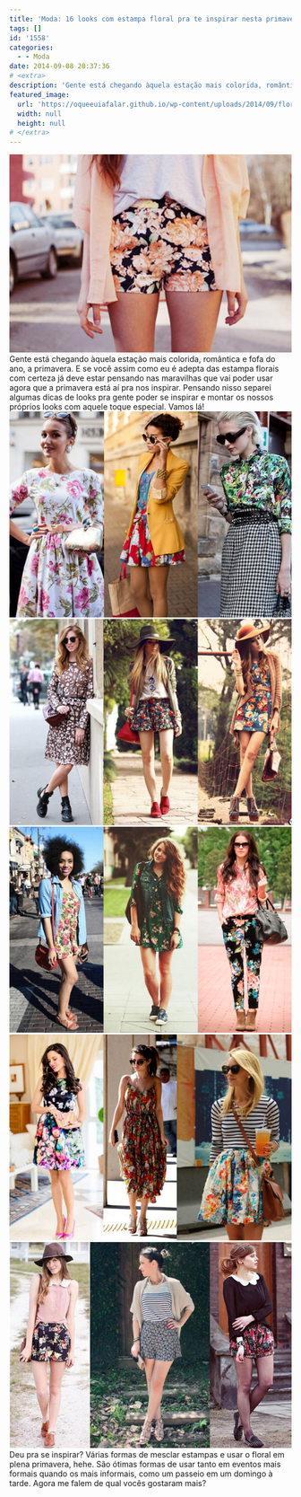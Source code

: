 ```yaml
---
title: 'Moda: 16 looks com estampa floral pra te inspirar nesta primavera'
tags: []
id: '1558'
categories:
  - - Moda
date: 2014-09-08 20:37:36
# <extra>
description: 'Gente está chegando àquela estação mais colorida, romântica e fofa do ano, a primavera. E se você assim como eu é adepta das estampa florais com certeza já deve estar pensando nas maravilhas que vai poder usar agora que a primavera está aí pra nos inspirar. Pensando nisso separei algumas dicas de looks pra gente poder se inspirar e montar os nossos próprios looks com aquele toque especial. Vamos lá! Deu pra se inspirar? Várias formas de mesclar estampas e usar o floral em plena primavera, hehe. São ótimas formas de usar tanto em eventos mais formais quando os mais informais, como um passeio em um domingo à tarde. Agora me falem de qual vocês gostaram mais? &nbsp; &nbsp; &nbsp;'
featured_image: 
  url: 'https://oqueeuiafalar.github.io/wp-content/uploads/2014/09/flores1.jpg'
  width: null
  height: null
# </extra>
---
```


[![Shorts florido com camisa nude](/wp-content/uploads/2014/09/flores1.jpg)](/wp-content/uploads/2014/09/flores1.jpg) Gente está chegando àquela estação mais colorida, romântica e fofa do ano, a primavera. E se você assim como eu é adepta das estampa florais com certeza já deve estar pensando nas maravilhas que vai poder usar agora que a primavera está aí pra nos inspirar. Pensando nisso separei algumas dicas de looks pra gente poder se inspirar e montar os nossos próprios looks com aquele toque especial. Vamos lá! [![look com estampa floral, com blazer e mix de estampas](/wp-content/uploads/2014/09/florais-1-6-11.jpg)](/wp-content/uploads/2014/09/florais-1-6-11.jpg)[![Look com estampa floral e chapéu ](/wp-content/uploads/2014/09/florais-2-4-8.jpg)](/wp-content/uploads/2014/09/florais-2-4-8.jpg)[![Look com estampa floral, mix de estampas e colete jeans com camisa jeans ](/wp-content/uploads/2014/09/florais-3-5-10.jpg)](/wp-content/uploads/2014/09/florais-3-5-10.jpg)[![Look com estampa floral, mix de estampa listrada com floral, scarpin rosa](/wp-content/uploads/2014/09/florais-7-12-14.jpg)](/wp-content/uploads/2014/09/florais-7-12-14.jpg)[![Look com estampa floral, mix de estampas listrada e flora, chapéu com camisa regata e meia calça com shorts floral ](/wp-content/uploads/2014/09/florais-9-13-15.jpg)](/wp-content/uploads/2014/09/florais-9-13-15.jpg) Deu pra se inspirar? Várias formas de mesclar estampas e usar o floral em plena primavera, hehe. São ótimas formas de usar tanto em eventos mais formais quando os mais informais, como um passeio em um domingo à tarde.  Agora me falem de qual vocês gostaram mais?
